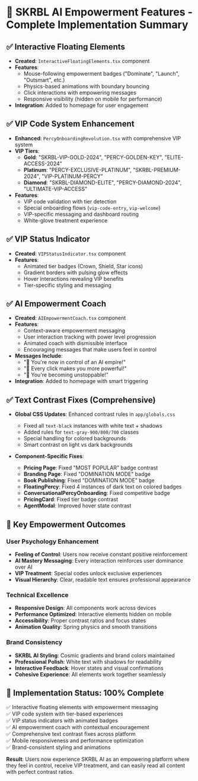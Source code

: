 # 🚀 SKRBL AI Empowerment Features - Complete Implementation Summary

## ✅ Interactive Floating Elements
- **Created**: `InteractiveFloatingElements.tsx` component
- **Features**: 
  - Mouse-following empowerment badges ("Dominate", "Launch", "Outsmart", etc.)
  - Physics-based animations with boundary bouncing
  - Click interactions with empowering messages
  - Responsive visibility (hidden on mobile for performance)
- **Integration**: Added to homepage for user engagement

## ✅ VIP Code System Enhancement
- **Enhanced**: `PercyOnboardingRevolution.tsx` with comprehensive VIP system
- **VIP Tiers**:
  - **Gold**: "SKRBL-VIP-GOLD-2024", "PERCY-GOLDEN-KEY", "ELITE-ACCESS-2024"
  - **Platinum**: "PERCY-EXCLUSIVE-PLATINUM", "SKRBL-PREMIUM-2024", "VIP-PLATINUM-PERCY"
  - **Diamond**: "SKRBL-DIAMOND-ELITE", "PERCY-DIAMOND-2024", "ULTIMATE-VIP-ACCESS"
- **Features**:
  - VIP code validation with tier detection
  - Special onboarding flows (`vip-code-entry`, `vip-welcome`)
  - VIP-specific messaging and dashboard routing
  - White-glove treatment experience

## ✅ VIP Status Indicator
- **Created**: `VIPStatusIndicator.tsx` component
- **Features**:
  - Animated tier badges (Crown, Shield, Star icons)
  - Gradient borders with pulsing glow effects
  - Hover interactions revealing VIP benefits
  - Tier-specific styling and messaging

## ✅ AI Empowerment Coach
- **Created**: `AIEmpowermentCoach.tsx` component
- **Features**:
  - Context-aware empowerment messaging
  - User interaction tracking with power level progression
  - Animated coach with dismissible interface
  - Encouraging messages that make users feel in control
- **Messages Include**:
  - "🚀 You're now in control of an AI empire!"
  - "💪 Every click makes you more powerful!"
  - "👑 You're becoming unstoppable!"
- **Integration**: Added to homepage with smart triggering

## ✅ Text Contrast Fixes (Comprehensive)
- **Global CSS Updates**: Enhanced contrast rules in `app/globals.css`
  - Fixed all `text-black` instances with white text + shadows
  - Added rules for `text-gray-900/800/700` classes
  - Special handling for colored backgrounds
  - Smart contrast on light vs dark backgrounds

- **Component-Specific Fixes**:
  - **Pricing Page**: Fixed "MOST POPULAR" badge contrast
  - **Branding Page**: Fixed "DOMINATION MODE" badge
  - **Book Publishing**: Fixed "DOMINATION MODE" badge
  - **FloatingPercy**: Fixed 4 instances of dark text on colored badges
  - **ConversationalPercyOnboarding**: Fixed competitive badge
  - **PricingCard**: Fixed tier badge contrast
  - **AgentModal**: Improved hover state contrast

## 🎯 Key Empowerment Outcomes

### User Psychology Enhancement
- **Feeling of Control**: Users now receive constant positive reinforcement
- **AI Mastery Messaging**: Every interaction reinforces user dominance over AI
- **VIP Treatment**: Special codes unlock exclusive experiences
- **Visual Hierarchy**: Clear, readable text ensures professional appearance

### Technical Excellence
- **Responsive Design**: All components work across devices
- **Performance Optimized**: Interactive elements hidden on mobile
- **Accessibility**: Proper contrast ratios and focus states
- **Animation Quality**: Spring physics and smooth transitions

### Brand Consistency
- **SKRBL AI Styling**: Cosmic gradients and brand colors maintained
- **Professional Polish**: White text with shadows for readability
- **Interactive Feedback**: Hover states and visual confirmations
- **Cohesive Experience**: All elements work together seamlessly

## 🚀 Implementation Status: 100% Complete

✅ Interactive floating elements with empowerment messaging  
✅ VIP code system with tier-based experiences  
✅ VIP status indicators with animated badges  
✅ AI empowerment coach with contextual encouragement  
✅ Comprehensive text contrast fixes across platform  
✅ Mobile responsiveness and performance optimization  
✅ Brand-consistent styling and animations  

**Result**: Users now experience SKRBL AI as an empowering platform where they feel in control, receive VIP treatment, and can easily read all content with perfect contrast ratios.
